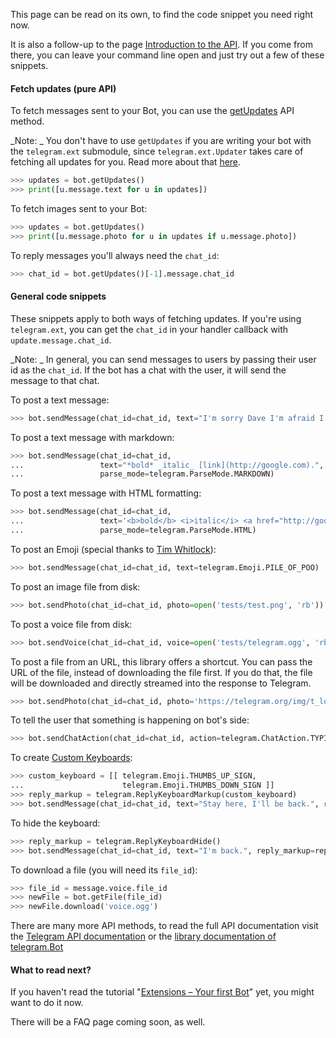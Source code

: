 This page can be read on its own, to find the code snippet you need right now. 

It is also a follow-up to the page [Introduction to the API](https://github.com/python-telegram-bot/python-telegram-bot/wiki/Introduction-to-the-API). If you come from there, you can leave your command line open and just try out a few of these snippets.


#### Fetch updates (pure API)
To fetch messages sent to your Bot, you can use the [getUpdates](https://core.telegram.org/bots/api#getupdates) API method.

_Note: _ You don't have to use `getUpdates` if you are writing your bot with the `telegram.ext` submodule, since `telegram.ext.Updater` takes care of fetching all updates for you. Read more about that [here]().

```python
>>> updates = bot.getUpdates()
>>> print([u.message.text for u in updates])
```

To fetch images sent to your Bot:

```python
>>> updates = bot.getUpdates()
>>> print([u.message.photo for u in updates if u.message.photo])
```

To reply messages you'll always need the `chat_id`:

```python
>>> chat_id = bot.getUpdates()[-1].message.chat_id
```

#### General code snippets
These snippets apply to both ways of fetching updates. If you're using `telegram.ext`, you can get the `chat_id` in your handler callback with `update.message.chat_id`.

_Note: _ In general, you can send messages to users by passing their user id as the `chat_id`. 
If the bot has a chat with the user, it will send the message to that chat.


To post a text message:

```python
>>> bot.sendMessage(chat_id=chat_id, text="I'm sorry Dave I'm afraid I can't do that.")
```

To post a text message with markdown:

```python
>>> bot.sendMessage(chat_id=chat_id, 
...                 text="*bold* _italic_ [link](http://google.com).", 
...                 parse_mode=telegram.ParseMode.MARKDOWN)
```

To post a text message with HTML formatting:

```python
>>> bot.sendMessage(chat_id=chat_id, 
...                 text='<b>bold</b> <i>italic</i> <a href="http://google.com">link</a>.', 
...                 parse_mode=telegram.ParseMode.HTML)
```

To post an Emoji (special thanks to [Tim Whitlock](http://apps.timwhitlock.info/emoji/tables/unicode)):

```python
>>> bot.sendMessage(chat_id=chat_id, text=telegram.Emoji.PILE_OF_POO)
```

To post an image file from disk:

```python
>>> bot.sendPhoto(chat_id=chat_id, photo=open('tests/test.png', 'rb'))
```

To post a voice file from disk:

```python
>>> bot.sendVoice(chat_id=chat_id, voice=open('tests/telegram.ogg', 'rb'))
```

To post a file from an URL, this library offers a shortcut. 
You can pass the URL of the file, instead of downloading the file first. 
If you do that, the file will be downloaded and directly streamed into the response to Telegram.

```python
>>> bot.sendPhoto(chat_id=chat_id, photo='https://telegram.org/img/t_logo.png')
```

To tell the user that something is happening on bot's side:

```python
>>> bot.sendChatAction(chat_id=chat_id, action=telegram.ChatAction.TYPING)
```

To create [Custom Keyboards](https://core.telegram.org/bots#keyboards):

```python
>>> custom_keyboard = [[ telegram.Emoji.THUMBS_UP_SIGN,
...                      telegram.Emoji.THUMBS_DOWN_SIGN ]]
>>> reply_markup = telegram.ReplyKeyboardMarkup(custom_keyboard)
>>> bot.sendMessage(chat_id=chat_id, text="Stay here, I'll be back.", reply_markup=reply_markup)
```

To hide the keyboard:

```python
>>> reply_markup = telegram.ReplyKeyboardHide()
>>> bot.sendMessage(chat_id=chat_id, text="I'm back.", reply_markup=reply_markup)
```

To download a file (you will need its `file_id`):

```python
>>> file_id = message.voice.file_id
>>> newFile = bot.getFile(file_id)
>>> newFile.download('voice.ogg')
```

There are many more API methods, to read the full API documentation visit the [Telegram API documentation](https://core.telegram.org/bots/api) or the [library documentation of telegram.Bot](http://pythonhosted.org/python-telegram-bot/telegram.bot.html)

#### What to read next?
If you haven't read the tutorial "[Extensions – Your first Bot](https://github.com/python-telegram-bot/python-telegram-bot/wiki/Extensions-–-Your-first-Bot)" yet, you might want to do it now.

There will be a FAQ page coming soon, as well.